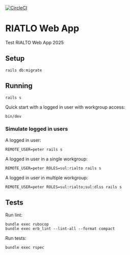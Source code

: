 [![CircleCI](https://dl.circleci.com/status-badge/img/gh/sul-dlss-labs/rialto-web/tree/main.svg?style=svg)](https://dl.circleci.com/status-badge/redirect/gh/sul-dlss-labs/rialto-web/tree/main)

# RIATLO Web App

Test RIALTO Web App 2025

## Setup

```
rails db:migrate
```

## Running

```
rails s
```

Quick start with a logged in user with workgroup access:
```
bin/dev
```

### Simulate logged in users

A logged in user:

```
REMOTE_USER=peter rails s
```

A logged in user in a single workgroup:

```
REMOTE_USER=peter ROLES=sul:rialto rails s
```

A logged in user in multiple workgroup:
```
REMOTE_USER=peter ROLES=sul:rialto;sul:dlss rails s
```

## Tests

Run lint:
```
bundle exec rubocop
bundle exec erb_lint --lint-all --format compact
```

Run tests:
```
bundle exec rspec
```
